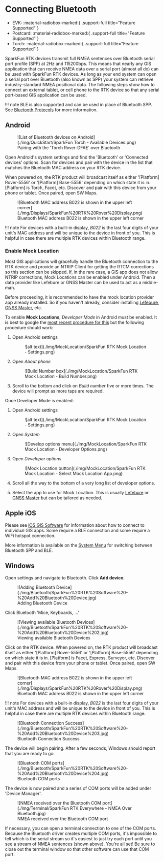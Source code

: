 # Connecting Bluetooth

<!--
Compatibility Icons
====================================================================================

:material-radiobox-marked:{ .support-full title="Feature Supported" }
:material-radiobox-indeterminate-variant:{ .support-partial title="Feature Partially Supported" }
:material-radiobox-blank:{ .support-none title="Feature Not Supported" }
-->

<div class="grid cards fill" markdown>

- EVK: :material-radiobox-marked:{ .support-full title="Feature Supported" }
- Postcard: :material-radiobox-marked:{ .support-full title="Feature Supported" }
- Torch: :material-radiobox-marked:{ .support-full title="Feature Supported" }

</div>


SparkFun RTK devices transmit full NMEA sentences over Bluetooth serial port profile (SPP) at 2Hz and 115200bps. This means that nearly any GIS application that can receive NMEA data over a serial port (almost all do) can be used with SparkFun RTK devices. As long as your end system can open a serial port over Bluetooth (also known as SPP) your system can retrieve industry-standard NMEA positional data. The following steps show how to connect an external tablet, or cell phone to the RTK device so that any serial port-based GIS application can be used.

!!! note
	BLE is also supported and can be used in place of Bluetooth SPP. See [Bluetooth Protocols](https://docs.sparkfun.com/SparkFun_RTK_Everywhere_Firmware/menu_system/#bluetooth-protocol) for more information.

## Android

<figure markdown>
![List of Bluetooth devices on Android](./img/QuickStart/SparkFun Torch - Available Devices.png)
<figcaption markdown>
Pairing with the 'Torch Rover-DFAE' over Bluetooth
</figcaption>
</figure>

Open Android's system settings and find the 'Bluetooth' or 'Connected devices' options. Scan for devices and pair with the device in the list that matches the Bluetooth MAC address on your RTK device.

When powered on, the RTK product will broadcast itself as either '[Platform] Rover-5556' or '[Platform] Base-5556' depending on which state it is in. [Platform] is Torch, Facet, etc. Discover and pair with this device from your phone or tablet. Once paired, open SW Maps.

<figure markdown>
![Bluetooth MAC address B022 is shown in the upper left corner](./img/Displays/SparkFun%20RTK%20Rover%20Display.png)
<figcaption markdown>
Bluetooth MAC address B022 is shown in the upper left corner
</figcaption>
</figure>

!!! note
	For devices with a built-in display, *B022* is the last four digits of your unit's MAC address and will be unique to the device in front of you. This is helpful in case there are multiple RTK devices within Bluetooth range.

### Enable Mock Location

Most GIS applications will gracefully handle the Bluetooth connection to the RTK device and provide an NTRIP Client for getting the RTCM corrections so this section can be skipped. If, in the rare case, a GIS app does not allow NTRIP corrections, Mock Locations can be enabled under Android. Then a data provider like Lefebure or GNSS Master can be used to act as a middle-man.

Before proceeding, it is recommended to have the mock location provider app already installed. So if you haven't already, consider installing [Lefebure](gis_software_android.md/#lefebure), [GNSS Master](gis_software_android.md/#gnss-master), etc.

To enable **Mock Locations**, *Developer Mode* in Android must be enabled. It is best to google the [most recent procedure for this](https://www.google.com/search?q=how+to+allow+mock+location+on+android) but the following procedure should work:

1. Open Android settings

	<figure markdown>
	![alt text](./img/MockLocation/SparkFun RTK Mock Location - Settings.png)
	<figcaption markdown>
	</figcaption>
	</figure>

2. Open *About phone*

	<figure markdown>
	![Build Number box](./img/MockLocation/SparkFun RTK Mock Location - Build Number.png)
	<figcaption markdown>
	</figcaption>
	</figure>

3. Scroll to the bottom and click on *Build number* five or more times. The device will prompt as more taps are required.

Once Developer Mode is enabled:

1. Open Android settings

	<figure markdown>
	![alt text](./img/MockLocation/SparkFun RTK Mock Location - Settings.png)
	<figcaption markdown>
	</figcaption>
	</figure>

2. Open *System*

	<figure markdown>
	![Develop options menu](./img/MockLocation/SparkFun RTK Mock Location - Developer Options.png)
	<figcaption markdown>
	</figcaption>
	</figure>

3. Open *Developer options*

	<figure markdown>
	![Mock Location button](./img/MockLocation/SparkFun RTK Mock Location - Select Mock Location App.png)
	<figcaption markdown>
	</figcaption>
	</figure>

4. Scroll all the way to the bottom of a very long list of developer options.

5. Select the app to use for Mock Location. This is usually [Lefebure](gis_software_android.md/#lefebure) or [GNSS Master](gis_software_android.md/#gnss-master) but can be tailored as needed.

## Apple iOS

Please see [iOS GIS Software](gis_software_ios.md) for information about how to connect to individual GIS apps. Some require a BLE connection and some require a WiFi hotspot connection.

More information is available on the [System Menu](menu_system.md) for switching between Bluetooth SPP and BLE.

## Windows

Open settings and navigate to Bluetooth. Click **Add device**.

<figure markdown>
![Adding Bluetooth Device](./img/Bluetooth/SparkFun%20RTK%20Software%20-%20Add%20Bluetooth%20Device.jpg)
<figcaption markdown>
Adding Bluetooth Device
</figcaption>
</figure>

Click Bluetooth 'Mice, Keyboards, ...'

<figure markdown>
![Viewing available Bluetooth Devices](./img/Bluetooth/SparkFun%20RTK%20Software%20-%20Add%20Bluetooth%20Device%202.jpg)
<figcaption markdown>
Viewing available Bluetooth Devices
</figcaption>
</figure>

Click on the RTK device. When powered on, the RTK product will broadcast itself as either '[Platform] Rover-5556' or '[Platform] Base-5556' depending on which state it is in. [Platform] is Facet, Express, Surveyor, etc. Discover and pair with this device from your phone or tablet. Once paired, open SW Maps.

<figure markdown>
![Bluetooth MAC address B022 is shown in the upper left corner](./img/Displays/SparkFun%20RTK%20Rover%20Display.png)
<figcaption markdown>
Bluetooth MAC address B022 is shown in the upper left corner
</figcaption>
</figure>

!!! note
	For devices with a built-in display, *B022* is the last four digits of your unit's MAC address and will be unique to the device in front of you. This is helpful in case there are multiple RTK devices within Bluetooth range.

<figure markdown>
![Bluetooth Connection Success](./img/Bluetooth/SparkFun%20RTK%20Software%20-%20Add%20Bluetooth%20Device%203.jpg)
<figcaption markdown>
Bluetooth Connection Success
</figcaption>
</figure>

The device will begin pairing. After a few seconds, Windows should report that you are ready to go.

<figure markdown>
![Bluetooth COM ports](./img/Bluetooth/SparkFun%20RTK%20Software%20-%20Add%20Bluetooth%20Device%204.jpg)
<figcaption markdown>
Bluetooth COM ports
</figcaption>
</figure>

The device is now paired and a series of COM ports will be added under 'Device Manager'.

<figure markdown>
![NMEA received over the Bluetooth COM port](./img/Terminal/SparkFun RTK Everywhere - NMEA Over Bluetooth.jpg)
<figcaption markdown>
NMEA received over the Bluetooth COM port
</figcaption>
</figure>

If necessary, you can open a terminal connection to one of the COM ports. Because the Bluetooth driver creates multiple COM ports, it's impossible to tell which is the serial stream so it's easiest to just try each port until you see a stream of NMEA sentences (shown above). You're all set! Be sure to close out the terminal window so that other software can use that COM port.
